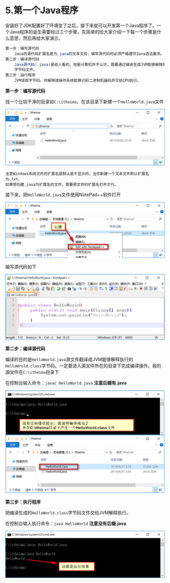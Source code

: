 # 5.第一个Java程序
安装好了JDK配置好了环境变了之后，接下来就可以开发第一个Java程序了。一个Java程序的诞生需要经过三个步骤，先简单的给大家介绍一下每一个步骤是什么意思，然后再给大家演示。

```java
第一步：编写源代码
	Java的源代码扩展名是为.java的文本文件，编写源代码时必须严格遵守Java语法要求。
第二步：编译源代码
	Java源代码(.java)是给人看的，但是计算机并不认识，需要通过编译生成JVM能够解释的
	字节码文件。
第三步：运行程序
	JVM读取字节码，并解释成操作系统能够识别二进制机器码并交给CPU执行。
```

**第一步：编写源代码**

找一个比较干净的目录如`C:\itheima`，在该目录下新建一个`HelloWorld.java`文件



![image-20190926233346042](assets/image-20190926233346042.png)

```
注意Windows系统文件的扩展名是默认是不显示的，当你新建一个文本文件默认扩展名为.txt，
如果想创建.java为扩展名的文件，需要把文件的扩展名打开才行。
```

接下来，把`HelloWorld.java`文件使用NotePad++软件打开



![image-20190927024128486](assets/image-20190927024128486.png)

编写源代码如下

![image-20190927024522128](assets/image-20190927024522128.png)



**第二步：编译源代码**

编译的目的是`HelloWorld.java`源文件翻译成JVM能够解释执行的`HelloWrold.class`字节码。一定要进入源文件所在的目录下完成编译操作。我的源文件在`C:\itheima`目录下

在控制台输入命令：`javac HelloWorld.java` **注意后缀有.java**

![image-20190927030514937](assets/image-20190927030514937.png)



**第三步：执行程序**

把编译生成的`HelloWorld.class`字节码文件交给JVM解释执行。

在控制台输入执行命令：`java HelloWorld` **注意没有后缀.java**

![image-20190927030920192](assets/image-20190927030920192.png)



